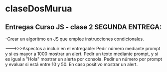 # claseDosMurua
Entregas Curso JS - clase 2 
SEGUNDA ENTREGA:
-------------------

-Crear un algoritmo en JS que emplee instrucciones condicionales.

--->>>Aspectos a incluir en el entregable:
Pedir número mediante prompt y si es mayor a 1000 mostrar un alert.
Pedir un texto mediante prompt, y si es igual a "Hola" mostrar un alerta 
por consola.
Pedir un número por prompt y evaluar si está entre 10 y 50. En caso positivo
mostrar un alert.

